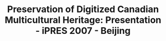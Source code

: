 ---
abstract: null
creators:
- Song, Ian Yiliang
date: null
document_url: https://services.phaidra.univie.ac.at/api/object/o:294475/download
grand_parent: iPRES
institutions: []
keywords:
- beijing
landing_page_url: https://phaidra.univie.ac.at/o:294475
language: eng
layout: publication
license: CC BY-SA 3.0 AT
notes_url: null
parent: iPRES 2007
presentation_url: null
size: 84762
source_name: iPRES
title: 'Preservation of Digitized Canadian Multicultural Heritage: Presentation -
  iPRES 2007 - Beijing'
type: paper
year: 2007
---